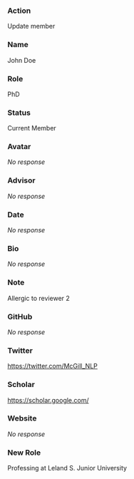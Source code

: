 ### Action

Update member

### Name

John Doe

### Role

PhD

### Status

Current Member

### Avatar

_No response_

### Advisor

_No response_

### Date

_No response_

### Bio

_No response_

### Note

Allergic to reviewer 2

### GitHub

_No response_

### Twitter

https://twitter.com/McGill_NLP

### Scholar

https://scholar.google.com/

### Website

_No response_

### New Role

Professing at Leland S. Junior University